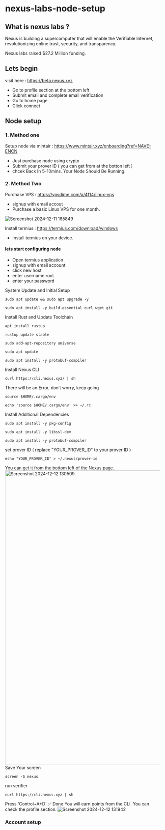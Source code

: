 # nexus-labs-node-setup

## What is nexus labs ? 
Nexus is building a supercomputer that will enable the Verifiable Internet, revolutionizing online trust, security, and transparency.

Nexus labs raised $27.2 Million funding.

## Lets begin

visit here : https://beta.nexus.xyz
- Go to profile section at the bottom left
- Submit email and complete email verification
- Go to home page
- Click connect

## Node setup

### 1. Method one

Setup node via mintair : https://www.mintair.xyz/onboarding?ref=NAVE-ENCN
- Just purchase node using crypto
- Submit your prover ID ( you can get from at the botton left )
- chcek Back In 5-10mins. Your Node Should Be Running.
  
### 2. Method Two

Purchase VPS : https://vpsdime.com/a/4114/linux-vps

- signup with email accout
- Purchase a basic Linux VPS for one month.

![Screenshot 2024-12-11 165849](https://github.com/user-attachments/assets/10dff796-b22e-4f00-824d-c35a5f210815)

  
Install termius : https://termius.com/download/windows

- Install termius on your device.

#### lets start configuring node

- Open termius application
- signup with email account
- click new host
- enter username root
- enter your password

System Update and Initial Setup
```
sudo apt update && sudo apt upgrade -y
```
```
sudo apt install -y build-essential curl wget git
```
Install Rust and Update Toolchain
```
apt install rustup
```
```
rustup update stable
```
```
sudo add-apt-repository universe
```
```
sudo apt update
```
```
sudo apt install -y protobuf-compiler
```
Install Nexus CLI
```
curl https://cli.nexus.xyz/ | sh
```
There will be an Error, don’t worry, keep going
```
source $HOME/.cargo/env
```
```
echo 'source $HOME/.cargo/env' >> ~/.rc
```
Install Additional Dependencies
```
sudo apt install -y pkg-config
```
```
sudo apt install -y libssl-dev
```
```
sudo apt install -y protobuf-compiler
```

set prover ID ( replace "YOUR_PROVER_ID" to your prover ID )
```
echo "YOUR_PROVER_ID" > ~/.nexus/prover-id
```
You can get it from the bottom left of the Nexus page.
<img width="959" alt="Screenshot 2024-12-12 130509" src="https://github.com/user-attachments/assets/bb91767b-4881-4047-b5b6-af526b797062" />
Save Your screen
```
screen -S nexus
```
run verifier
```
curl https://cli.nexus.xyz | sh
```
Press 'Control+A+D'
✅ Done
You will earn points from the CLI. You can check the profile section.
![Screenshot 2024-12-12 131942](https://github.com/user-attachments/assets/222d3288-2d43-4806-b6e3-787d31cc7591)

































### Account setup
